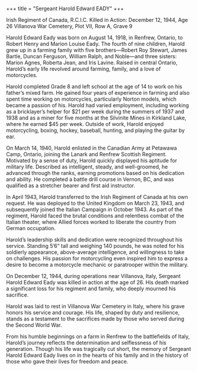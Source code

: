 +++
title = "Sergeant Harold Edward EADY"
+++

Irish Regiment of Canada, R.C.I.C.
Killed in Action: December 12, 1944, Age 26
Villanova War Cemetery, Plot VII, Row A, Grave 9

Harold Edward Eady was born on August 14, 1918, in Renfrew, Ontario, to Robert Henry and Marion Louise Eady. The fourth of nine children, Harold grew up in a farming family with five brothers—Robert Roy Stewart, James Bartle, Duncan Ferguson, William Ralph, and Noble—and three sisters: Marion Agnes, Roberta Jean, and Iris Lavine. Raised in central Ontario, Harold’s early life revolved around farming, family, and a love of motorcycles.

Harold completed Grade 8 and left school at the age of 14 to work on his father’s mixed farm. He gained four years of experience in farming and also spent time working on motorcycles, particularly Norton models, which became a passion of his. Harold had varied employment, including working as a bricklayer’s helper for $21 per week during the summers of 1937 and 1938 and as a miner for five months at the Silvinite Mines in Kirkland Lake, where he earned $45 per week. 
Outside of work, Harold enjoyed motorcycling, boxing, hockey, baseball, hunting, and playing the guitar by ear.

On March 14, 1940, Harold enlisted in the Canadian Army at Petawawa Camp, Ontario, joining the Lanark and Renfrew Scottish Regiment. Motivated by a sense of duty, Harold quickly displayed his aptitude for military life. 
Described as intelligent, steady, and well-groomed, he advanced through the ranks, earning promotions based on his dedication and ability. He completed a battle drill course in Vernon, BC, and was qualified as a stretcher bearer and first aid instructor.

In April 1943, Harold transferred to the Irish Regiment of Canada at his own request. He was deployed to the United Kingdom on March 23, 1943, and subsequently joined the Italian Campaign in October 1943. 
As part of the regiment, Harold faced the brutal conditions and relentless combat of the Italian theater, where Allied forces worked to liberate the country from German occupation.

Harold’s leadership skills and dedication were recognized throughout his service. Standing 5’6” tall and weighing 140 pounds, he was noted for his soldierly appearance, above-average intelligence, and willingness to take on challenges. His passion for motorcycling even inspired him to express a desire to become a motorcycle mechanic or paratrooper within the military.

On December 12, 1944, during operations near Villanova, Italy, Sergeant Harold Edward Eady was killed in action at the age of 26. His death marked a significant loss for his regiment and family, who deeply mourned his sacrifice.

Harold was laid to rest in Villanova War Cemetery in Italy, where his grave honors his service and courage. His life, shaped by duty and resilience, stands as a testament to the sacrifices made by those who served during the Second World War.

From his humble beginnings on a farm in Renfrew to the battlefields of Italy, Harold’s journey reflects the determination and selflessness of his generation. Though his life was tragically cut short, the memory of Sergeant Harold Edward Eady lives on in the hearts of his family and in the history of those who gave their lives for freedom and peace.
